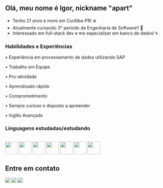 ## Olá, meu nome é Igor, nickname "apart"

 - Tenho 21 anos e moro em Curitiba-PR! ❄️
 - Atualmente cursando 3° período de Engenharia de Software!! 🌵
 - Interessado em full-stack dev e me especializar em banco de dados! 🌀


### Habilidades e Experiências
 <p>• Experiência em processamento de dados utilizando SAP</p>
 <p>• Trabalho em Equipe</p>
 <p>• Pro-atividade</p>
 <p>• Aprendizado rápido</p>
 <p>• Comprometimento</p>
 <p>• Sempre curioso e disposto a apreender</p>
 <p>• Inglês Avançado</p>

### Linguagens estudadas/estudando
<div style="display: inline_block"><br>
  <img align="center alt="Igor-C" height="40" width="40" src="https://carlacastanho.github.io/Material-de-APC/assets/images/linguagem-C.png">
  <img align="center alt="Igor-JS" height="40" width="40" src="https://hcode.azureedge.net/courses/JSFULL/squad_1632447026532.png">
  <img align="center alt="Igor-HTML" height="40" width="40" src="https://cdn.jsdelivr.net/gh/devicons/devicon/icons/html5/html5-original.svg">
  <img align="center alt="Igor-CSS" height="40" width="40" src="https://cdn.jsdelivr.net/gh/devicons/devicon/icons/css3/css3-original.svg">
  <img align="center alt="Igor-SQL" height="40" width="40" src="https://cdn.jsdelivr.net/gh/devicons/devicon/icons/mysql/mysql-original.svg"> 
  <img align="center alt="Igor-JAVA" height="40" width="40" src="https://cdn.jsdelivr.net/gh/devicons/devicon@latest/icons/java/java-original.svg">
  <img align="center alt="Igor-C#" height="40" width="40" src="https://cdn.jsdelivr.net/gh/devicons/devicon@latest/icons/csharp/csharp-original.svg">
</div>

## Entre em contato

<div>
  <a href="https://instagram.com/igru.smeone" target="_blank"><img src="https://img.shields.io/badge/-Instagram-%23E4405F?style=for-the-badge&logo=instagram&logoColor=white" target="_blank"></a>
  <a href="https://br.linkedin.com/in/igor-felipe-viana-7b813b207" target="_blank"><img src="https://img.shields.io/badge/LinkedIn-0077B5?style=for-the-badge&logo=linkedin&logoColor=white"target="_blank"></a>
 <a href = "mailto:contact.jojigor@gmail.com" target="_blank"><img src="https://img.shields.io/badge/Gmail-D14836?style=for-the-badge&logo=gmail&logoColor=white" target="_blank"></a>
</div>







